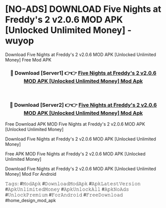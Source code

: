 # [NO-ADS] DOWNLOAD Five Nights at Freddy's 2 v2.0.6 MOD APK [Unlocked Unlimited Money] - wuyop
Download Five Nights at Freddy's 2 v2.0.6 MOD APK [Unlocked Unlimited Money] Free Mod APK

<div align="center">
<h3>🔴 Download [Server1] 👉👉 <a href="https://apk-comot.site?title=Five_Nights_at_Freddy's_2_v2.0.6_MOD_APK_[Unlocked_Unlimited_Money]">Five Nights at Freddy's 2 v2.0.6 MOD APK [Unlocked Unlimited Money] Mod Apk</a></h3><br>

<h3>🔴 Download [Server2] 👉👉 <a href="https://apk-comot.site?title=Five_Nights_at_Freddy's_2_v2.0.6_MOD_APK_[Unlocked_Unlimited_Money]">Five Nights at Freddy's 2 v2.0.6 MOD APK [Unlocked Unlimited Money] Mod Apk</a></h3>
</div>


Free Download APK MOD Five Nights at Freddy's 2 v2.0.6 MOD APK [Unlocked Unlimited Money]

Download Five Nights at Freddy's 2 v2.0.6 MOD APK [Unlocked Unlimited Money] 

Free APK MOD Five Nights at Freddy's 2 v2.0.6 MOD APK [Unlocked Unlimited Money] 

Download Five Nights at Freddy's 2 v2.0.6 MOD APK [Unlocked Unlimited Money] Mod For Android

𝚃𝚊𝚐𝚜: #𝙼𝚘𝚍𝙰𝚙𝚔 #𝙳𝚘𝚠𝚗𝚕𝚘𝚊𝚍𝙼𝚘𝚍𝙰𝚙𝚔 #𝙰𝚙𝚔𝙻𝚊𝚝𝚎𝚜𝚝𝚅𝚎𝚛𝚜𝚒𝚘𝚗 #𝙰𝚙𝚔𝚄𝚗𝚕𝚒𝚖𝚒𝚝𝚎𝚍𝙼𝚘𝚗𝚎𝚢 #𝙰𝚙𝚔𝚄𝚗𝚕𝚘𝚌𝚔𝙰𝚕𝚕 #𝙰𝚙𝚔𝙽𝚘𝙰𝚍𝚜 #𝚄𝚗𝚕𝚘𝚌𝚔𝙿𝚛𝚎𝚖𝚒𝚞𝚖 #𝙵𝚘𝚛𝙰𝚗𝚍𝚛𝚘𝚒𝚍 #𝙵𝚛𝚎𝚎𝙳𝚘𝚠𝚗𝚕𝚘𝚊𝚍 #home_design_mod_apk